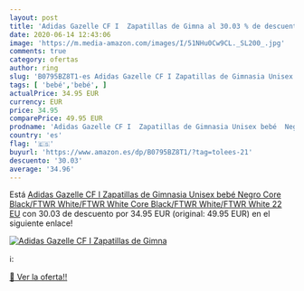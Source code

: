 ```yaml
---
layout: post
title: 'Adidas Gazelle CF I  Zapatillas de Gimna al 30.03 % de descuento'
date: 2020-06-14 12:43:06
image: 'https://m.media-amazon.com/images/I/51NHu0Cw9CL._SL200_.jpg'
comments: true
category: ofertas
author: ring
slug: 'B0795BZ8T1-es Adidas Gazelle CF I Zapatillas de Gimnasia Unisex bebé...'
tags: [ 'bebé','bebé', ]
actualPrice: 34.95 EUR
currency: EUR
price: 34.95
comparePrice: 49.95 EUR
prodname: 'Adidas Gazelle CF I  Zapatillas de Gimnasia Unisex bebé  Negro  Core Black/FTWR White/FTWR White Core Black/FTWR White/FTWR White   22 EU'
country: 'es'
flag: '🇪🇸'
buyurl: 'https://www.amazon.es/dp/B0795BZ8T1/?tag=tolees-21'
descuento: '30.03'
average: '34.96'
---
```


Está [Adidas Gazelle CF I  Zapatillas de Gimnasia Unisex bebé  Negro  Core Black/FTWR White/FTWR White Core Black/FTWR White/FTWR White   22 EU](https://www.amazon.es/dp/B0795BZ8T1/?tag=tolees-21) con 30.03 de descuento por 34.95 EUR (original: 49.95 EUR) en el siguiente enlace!

[![Adidas Gazelle CF I  Zapatillas de Gimna](https://m.media-amazon.com/images/I/51NHu0Cw9CL._SL200_.jpg)](https://www.amazon.es/dp/B0795BZ8T1/?tag=tolees-21)

ℹ️:


[🛒 Ver la oferta!!](https://www.amazon.es/dp/B0795BZ8T1/?tag=tolees-21)
